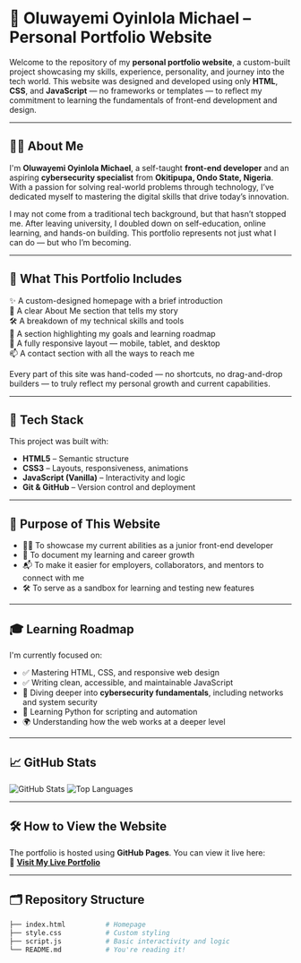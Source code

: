 # 🌟 Oluwayemi Oyinlola Michael – Personal Portfolio Website

Welcome to the repository of my **personal portfolio website**, a custom-built project showcasing my skills, experience, personality, and journey into the tech world. This website was designed and developed using only **HTML**, **CSS**, and **JavaScript** — no frameworks or templates — to reflect my commitment to learning the fundamentals of front-end development and design.

---

## 👋🏽 About Me

I'm **Oluwayemi Oyinlola Michael**, a self-taught **front-end developer** and an aspiring **cybersecurity specialist** from **Okitipupa, Ondo State, Nigeria**. With a passion for solving real-world problems through technology, I’ve dedicated myself to mastering the digital skills that drive today’s innovation.

I may not come from a traditional tech background, but that hasn’t stopped me. After leaving university, I doubled down on self-education, online learning, and hands-on building. This portfolio represents not just what I can do — but who I’m becoming.

---

## 🧠 What This Portfolio Includes

✨ A custom-designed homepage with a brief introduction  
🧭 A clear About Me section that tells my story  
🛠 A breakdown of my technical skills and tools  
🎯 A section highlighting my goals and learning roadmap  
📱 A fully responsive layout — mobile, tablet, and desktop  
📫 A contact section with all the ways to reach me

Every part of this site was hand-coded — no shortcuts, no drag-and-drop builders — to truly reflect my personal growth and current capabilities.

---

## 🔧 Tech Stack

This project was built with:

- **HTML5** – Semantic structure  
- **CSS3** – Layouts, responsiveness, animations  
- **JavaScript (Vanilla)** – Interactivity and logic  
- **Git & GitHub** – Version control and deployment  

---

## 📌 Purpose of This Website

- 🧑‍💼 To showcase my current abilities as a junior front-end developer  
- 🧠 To document my learning and career growth  
- 📬 To make it easier for employers, collaborators, and mentors to connect with me  
- 🛠 To serve as a sandbox for learning and testing new features

---

## 🎓 Learning Roadmap

I'm currently focused on:
- ✅ Mastering HTML, CSS, and responsive web design  
- ✅ Writing clean, accessible, and maintainable JavaScript  
- 📘 Diving deeper into **cybersecurity fundamentals**, including networks and system security  
- 🐍 Learning Python for scripting and automation  
- 🌍 Understanding how the web works at a deeper level  

---

## 📈 GitHub Stats

![GitHub Stats](https://github-readme-stats.vercel.app/api?username=oyinlola-tech&show_icons=true&theme=dark)
![Top Languages](https://github-readme-stats.vercel.app/api/top-langs/?username=oyinlola-tech&layout=compact&theme=dark)

---

## 🛠 How to View the Website

The portfolio is hosted using **GitHub Pages**. You can view it live here:  
🔗 [**Visit My Live Portfolio**](https://portfolio-io-ashen.vercel.app/)

---

## 🗂️ Repository Structure

```bash
├── index.html          # Homepage
├── style.css           # Custom styling
├── script.js           # Basic interactivity and logic
└── README.md           # You're reading it!
